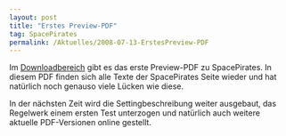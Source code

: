 ```yaml
---
layout: post
title: "Erstes Preview-PDF"
tag: SpacePirates
permalink: /Aktuelles/2008-07-13-ErstesPreview-PDF
---
```


Im [Downloadbereich](https://spacepirates.jcgames.de/Publikationen/) gibt es das erste Preview-PDF zu SpacePirates. In diesem PDF finden sich alle Texte der SpacePirates Seite wieder und hat natürlich noch genauso viele Lücken wie diese.

In der nächsten Zeit wird die Settingbeschreibung weiter ausgebaut, das Regelwerk einem ersten Test unterzogen und natürlich auch weitere aktuelle PDF-Versionen online gestellt.


